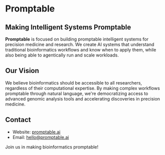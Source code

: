 # Promptable

## Making Intelligent Systems Promptable

**Promptable** is focused on building promptable intelligent systems for precision medicine and research. We create AI systems that understand traditional bioinformatics workflows and know when to apply them, while also being able to agentically run and scale workloads.

## Our Vision

We believe bioinformatics should be accessible to all researchers, regardless of their computational expertise. By making complex workflows promptable through natural language, we're democratizing access to advanced genomic analysis tools and accelerating discoveries in precision medicine.

## Contact

- Website: [promptable.ai](https://www.promptable.ai)
- Email: hello@promptable.ai

Join us in making bioinformatics promptable!

